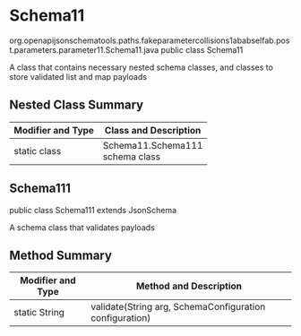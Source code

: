 # Schema11
org.openapijsonschematools.paths.fakeparametercollisions1ababselfab.post.parameters.parameter11.Schema11.java
public class Schema11

A class that contains necessary nested schema classes, and classes to store validated list and map payloads

## Nested Class Summary
| Modifier and Type | Class and Description |
| ----------------- | ---------------------- |
| static class | Schema11.Schema111<br> schema class |

## Schema111
public class Schema111
extends JsonSchema

A schema class that validates payloads

## Method Summary
| Modifier and Type | Method and Description |
| ----------------- | ---------------------- |
| static String | validate(String arg, SchemaConfiguration configuration) |
